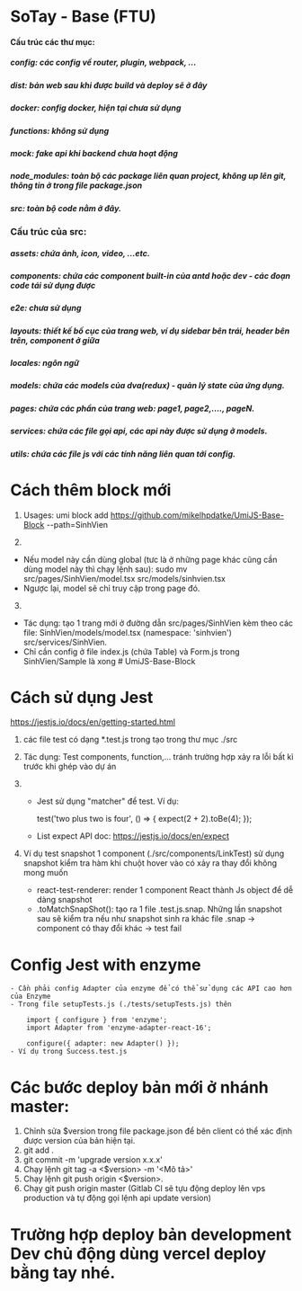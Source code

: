 # SoTay - Base (FTU)

#### Cấu trúc các thư mục:
##### config: các config về router, plugin, webpack, ...
##### dist: bản web sau khi được build và deploy sẽ ở đây
##### docker: config docker, hiện tại chưa sử dụng
##### functions: không sử dụng
##### mock: fake api khi backend chưa hoạt động
##### node_modules: toàn bộ các package liên quan project, không up lên git, thông tin ở trong file package.json
##### src: toàn bộ code nằm ở đây.
### Cấu trúc của src: 
##### assets: chứa ảnh, icon, video, ...etc.
##### components: chứa các component built-in của antd hoặc dev - các đoạn code tái sử dụng được 
##### e2e: chưa sử dụng
##### layouts: thiết kế bố cục của trang web, ví dụ sidebar bên trái, header bên trên, component ở giữa
##### locales: ngôn ngữ
##### models: chứa các models của dva(redux) - quản lý state của ứng dụng.
##### pages: chứa các phần của trang web: page1, page2,...., pageN.
##### services: chứa các file gọi api, các api này được sử dụng ở models.
##### utils: chứa các file js với các tính năng liên quan tới config. 
	
# Cách thêm block mới
1. Usages: 
umi block add https://github.com/mikelhpdatke/UmiJS-Base-Block --path=SinhVien

2. 
- Nếu model này cần dùng global (tưc là ở những page khác cũng cần dùng model này thì chạy lệnh sau): 
sudo mv src/pages/SinhVien/model.tsx src/models/sinhvien.tsx
- Ngược lại, model sẽ chỉ truy cập trong page đó.

3. 
- Tác dụng: tạo 1 trang mới ở đường dẫn src/pages/SinhVien kèm theo các file: SinhVien/models/model.tsx (namespace: 'sinhvien') src/services/SinhVien. 
- Chỉ cần config ở file index.js (chứa Table) và Form.js trong SinhVien/Sample là xong # UmiJS-Base-Block


 # Cách sử dụng Jest 
 https://jestjs.io/docs/en/getting-started.html
 
 1. các file test có dạng *.test.js trong tạo trong thư mục ./src

 2. Tác dụng: Test components, function,... tránh trường hợp xảy ra lỗi bất kì trước khi ghép vào dự án  

3. - Jest sử dụng "matcher" để test. Ví dụ: 

        test('two plus two is four', () => {
            expect(2 + 2).toBe(4);
        });
    - List expect API doc: https://jestjs.io/docs/en/expect

4. Ví dụ test snapshot 1 component <LinkTest/> (./src/components/LinkTest) sử dụng snapshot kiểm tra hàm khi chuột hover vào có xảy ra thay đổi không mong muốn
    - react-test-renderer: render 1 component React thành Js object để dễ dàng snapshot 
    - .toMatchSnapShot(): tạo ra 1 file .test.js.snap. Những lần snapshot sau sẽ kiểm tra nếu như snapshot sinh ra khác file .snap -> component có thay đổi khác -> test fail


# Config Jest with enzyme
    - Cần phải config Adapter của enzyme để có thể sử dụng các API cao hơn của Enzyme
    - Trong file setupTests.js (./tests/setupTests.js) thên 

        import { configure } from 'enzyme';
        import Adapter from 'enzyme-adapter-react-16';

        configure({ adapter: new Adapter() });
    - Ví dụ trong Success.test.js

# Các bước deploy bản mới ở nhánh master:
1. Chỉnh sửa $version trong file package.json để bên client có thể xác định được version của bản hiện tại.
2. git add .
3. git commit -m 'upgrade version x.x.x'
4. Chạy lệnh git tag -a <$version> -m '<Mô tả>'
5. Chạy lệnh git push origin <$version>.
6. Chạy git push origin master (Gitlab CI sẽ tựu động deploy lên vps production và tự động gọi lệnh api update version)

# Trường hợp deploy bản development Dev chủ động dùng vercel deploy bằng tay nhé.
